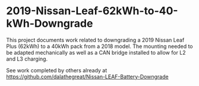 # 2019-Nissan-Leaf-62kWh-to-40-kWh-Downgrade

This project documents work related to downgrading a 2019 Nissan Leaf Plus (62kWh) to a 40kWh pack from a 2018 model. The mounting needed to be adapted mechanically as well as a CAN bridge installed to allow for L2 and L3 charging.

See work completed by others already at https://github.com/dalathegreat/Nissan-LEAF-Battery-Downgrade
